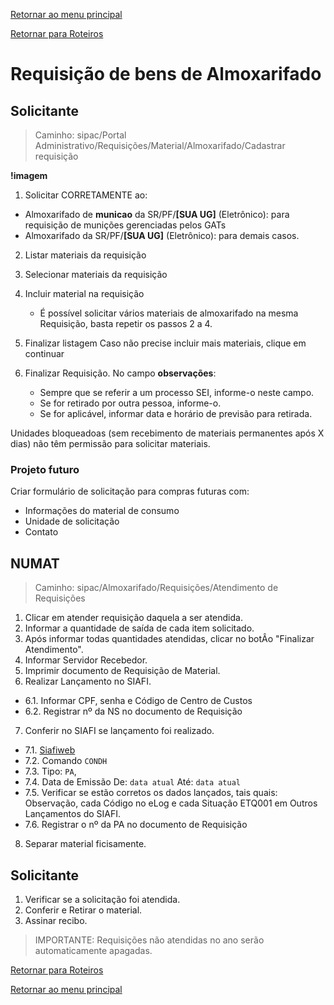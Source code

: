 [Retornar ao menu principal](https://github.com/Mateus-cpa/manual-material/blob/main/README.md)

[Retornar para Roteiros](https://github.com/Mateus-cpa/manual-material/blob/main/roteiros.md)
# Requisição de bens de Almoxarifado

## Solicitante
> Caminho: sipac/Portal Administrativo/Requisições/Material/Almoxarifado/Cadastrar requisição

**!imagem**

1. Solicitar CORRETAMENTE ao:
- Almoxarifado de **municao** da SR/PF/**[SUA UG]** (Eletrônico): para requisição de munições gerenciadas pelos GATs
- Almoxarifado da SR/PF/**[SUA UG]** (Eletrônico): para demais casos.

2. Listar materiais da requisição


3. Selecionar materiais da requisição


4. Incluir material na requisição

    - É possível solicitar vários materiais de almoxarifado na mesma Requisição, basta repetir os passos 2 a 4.

5. Finalizar listagem
Caso não precise incluir mais materiais, clique em continuar

6. Finalizar Requisição.
No campo **observações**:
    - Sempre que se referir a um processo SEI, informe-o neste campo. 
    - Se for retirado por outra pessoa, informe-o.
    - Se for aplicável, informar data e horário de previsão para retirada.

Unidades bloqueadoas (sem recebimento de materiais permanentes após X dias) não têm permissão para solicitar materiais.

### Projeto futuro
Criar formulário de solicitação para compras futuras com:
- Informações do material de consumo
- Unidade de solicitação
- Contato

## NUMAT
> Caminho: sipac/Almoxarifado/Requisições/Atendimento de Requisições

1. Clicar em atender requisição daquela a ser atendida.
2. Informar a quantidade de saída de cada item solicitado.
3. Após informar todas quantidades atendidas, clicar no botÂo "Finalizar Atendimento".
4. Informar Servidor Recebedor.
5. Imprimir documento de Requisição de Material.
6. Realizar Lançamento no SIAFI.
 - 6.1. Informar CPF, senha e Código de Centro de Custos
 - 6.2. Registrar nº da NS no documento de Requisição
7. Conferir no SIAFI se lançamento foi realizado.
- 7.1. [Siafiweb](siafi.tesouro.gov.br)
- 7.2. Comando `CONDH`
- 7.3. Tipo: `PA`, 
- 7.4. Data de Emissão De: `data atual` Até: `data atual`
- 7.5. Verificar se estão corretos os dados lançados, tais quais: Observação,  cada Código no eLog e cada Situação ETQ001 em Outros Lançamentos do SIAFI.
- 7.6. Registrar o nº da PA no documento de Requisição
8. Separar material ficisamente.

## Solicitante
1. Verificar se a solicitação foi atendida.
2. Conferir e Retirar o material.
3. Assinar recibo. 

> IMPORTANTE: Requisições não atendidas no ano serão automaticamente apagadas.


[Retornar para Roteiros](https://github.com/Mateus-cpa/manual-material/blob/main/roteiros.md)

[Retornar ao menu principal](https://github.com/Mateus-cpa/manual-material/blob/main/README.md)